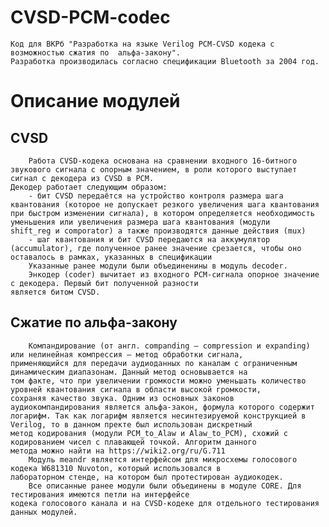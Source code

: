 # CVSD-PCM-codec
    Код для ВКРб "Разработка на языке Verilog PCM-CVSD кодека с возможностью сжатия по  альфа-закону". 
    Разработка производилась согласно спецификации Bluetooth за 2004 год.
# Описание модулей
## CVSD
        Работа CVSD-кодека основана на сравнении входного 16-битного звукового сигнала с опорным значением, в роли которого выступает 
    сигнал с декодера из CVSD в PCM.
    Декодер работает следующим образом: 
        - бит CVSD передаётся на устройство контроля размера шага квантования (которое не допускает резкого увеличения шага квантования
    при быстром изменении сигнала), в котором определяется необходимость уменьшения или увеличения размера шага квантования (модули 
    shift_reg и comporator) а также производятся данные действия (mux)
        - шаг квантования и бит CVSD передаются на аккумулятор (accumulator), где полученное ранее значение срезается, чтобы оно
    оставалось в рамках, указанных в спецификации
        Указанные ранее модули были объединенины в модуль decoder.
        Энкодер (coder) вычитает из входного PCM-сигнала опорное значение с декодера. Первый бит полученной разности 
    является битом CVSD.
## Сжатие по альфа-закону
        Компандирование (от англ. companding — compression и expanding) или нелинейная компрессия – метод обработки сигнала, 
    применяющийся для передачи аудиоданных по каналам с ограниченным динамическим диапазонам. Данный метод основывается на 
    том факте, что при увеличении громкости можно уменьшать количество уровней квантования сигнала в области высокой громкости,
    сохраняя качество звука. Одним из основных законов аудиокомпандирования является альфа-закон, формула которого содержит 
    логарифм. Так как логарифм является несинтезируемой конструкцией в Verilog, то в данном пректе был использован дискретный
    метод кодирования (модули PCM_to_Alaw и Alaw_to_PCM), схожий с кодированием чисел с плавающей точкой. Алгоритм данного
    метода можно найти на https://wiki2.org/ru/G.711
        Модуль meandr является интерфейсом для микросхемы голосового кодека W681310 Nuvoton, который использовался в 
    лабораторном стенде, на котором был протестирован аудиокодек.
        Все описанные ранее модули были объединены в модуле CORE. Для тестирования имеются петли на интерфейсе 
    кодека голосового канала и на CVSD-кодеке для отдельного тестирования данных модулей.
